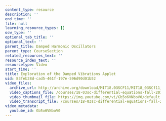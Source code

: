 ```yaml
---
content_type: resource
description: ''
end_time: ''
file: null
learning_resource_types: []
ocw_type: ''
optional_tab_title: ''
optional_text: ''
parent_title: Damped Harmonic Oscillators
parent_type: CourseSection
related_resources_text: ''
resource_index_text: ''
resourcetype: Video
start_time: ''
title: Exploration of the Damped Vibrations Applet
uid: 83feb28d-cad5-461f-197e-596d90d01b52
video_files:
  archive_url: http://archive.org/download/MIT18.03SCF11/MIT18_03SCf11_app6.mp4
  video_captions_file: /courses/18-03sc-differential-equations-fall-2011/7a2245ad015850289a7732472363989c_Gb5o6VNboV0.vtt
  video_thumbnail_file: https://img.youtube.com/vi/Gb5o6VNboV0/default.jpg
  video_transcript_file: /courses/18-03sc-differential-equations-fall-2011/ed489de45a1c053fd87f4baa37ea9a14_Gb5o6VNboV0.pdf
video_metadata:
  youtube_id: Gb5o6VNboV0
---
```


